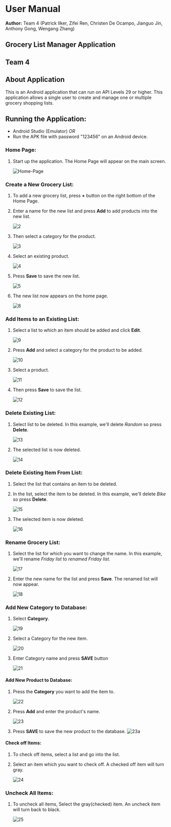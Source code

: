 # User Manual

**Author:** Team 4 (Patrick Ilker, Zifei Ren, Christen De Ocampo, Jianguo Jin, Anthony Gong, Wengang Zhang)

## Grocery List Manager Application

## Team 4 

## About Application
This is an Android application that can run on API Levels 29 or higher. This application allows a single user to create and manage one or multiple grocery shopping lists.

## Running the Application:
-  Android Studio (Emulator)
    *OR*
-  Run the APK file with password "123456" on an Android device.

### Home Page: 
1. Start up the application. The Home Page will appear on the main screen.

    ![Home-Page](https://user-images.githubusercontent.com/70495621/98297258-244a7100-1f82-11eb-8a4e-dc3ae8d061c6.png)

### Create a New Grocery List:
1. To add a new grocery list, press **+** button on the right bottom of the Home Page. 

2. Enter a name for the new list and press **Add** to add products into the new list.

    ![2](https://user-images.githubusercontent.com/44532399/98295155-1e06c580-1f7f-11eb-890a-5ee6bbac7b6d.png)

3. Then select a category for the product.

    ![3](https://user-images.githubusercontent.com/70495621/98297378-4d6b0180-1f82-11eb-85ce-cc480af57765.png)

4. Select an existing product.

    ![4](https://user-images.githubusercontent.com/70495621/98297462-6ffd1a80-1f82-11eb-9a59-1a12d7437415.png)

5. Press **Save** to save the new list.

    ![5](https://user-images.githubusercontent.com/70495621/98297581-a044b900-1f82-11eb-8fed-0945300add87.png)

6. The new list now appears on the home page.

    ![8](https://user-images.githubusercontent.com/70495621/98297786-ec8ff900-1f82-11eb-8377-3a740a875471.png)

### Add Items to an Existing List:
1. Select a list to which an item should be added and click **Edit**.

    ![9](https://user-images.githubusercontent.com/44532399/98297761-e39f2780-1f82-11eb-996d-cf8ca40d228b.png)

2. Press **Add** and select a category for the product to be added.

    ![10](https://user-images.githubusercontent.com/70495621/98297984-4690be80-1f83-11eb-87ca-b1ac48e7a67e.png)

3. Select a product.

    ![11](https://user-images.githubusercontent.com/70495621/98298062-645e2380-1f83-11eb-9519-d13247e4a89f.png)

4. Then press **Save** to save the list.

    ![12](https://user-images.githubusercontent.com/70495621/98298147-85267900-1f83-11eb-869c-c36a65c91743.png)

### Delete Existing List:
1. Select list to be deleted. In this example, we'll delete *Random* so press **Delete**.

    ![13](https://user-images.githubusercontent.com/70495621/98298422-f6fec280-1f83-11eb-8b33-23998c4d7c8b.png)

2. The selected list is now deleted.

    ![14](https://user-images.githubusercontent.com/70495621/98298523-244b7080-1f84-11eb-91fd-3bf7cf6c4f38.png)

### Delete Existing Item From List:
1. Select the list that contains an item to be deleted.

2. In the list, select the item to be deleted. In this example, we'll delete *Bike* so press **Delete**.

    ![15](https://user-images.githubusercontent.com/70495621/98298147-85267900-1f83-11eb-869c-c36a65c91743.png)

3. The selected item is now deleted.

    ![16](https://user-images.githubusercontent.com/70495621/98298338-d7679a00-1f83-11eb-9496-efbcbaff10d3.png)

### Rename Grocery List:
1. Select the list for which you want to change the name. In this example, we'll rename *Friday list* to *renamed Friday list*.

    ![17](https://user-images.githubusercontent.com/70495621/98298614-4b09a700-1f84-11eb-80e8-a5fb446fc8f7.png)

2. Enter the new name for the list and press **Save**. The renamed list will now appear.

    ![18](https://user-images.githubusercontent.com/70495621/98298703-67a5df00-1f84-11eb-8ef8-8f9b97bd5014.png)

### Add New Category to Database:
1. Select **Category**.

    ![19](https://user-images.githubusercontent.com/70495621/98298873-b3f11f00-1f84-11eb-8eb0-71fae2a3463d.png)

2. Select a Category for the new item. 

    ![20](https://user-images.githubusercontent.com/44532399/98299193-4db8cc00-1f85-11eb-9293-e34c2875412d.png)

3. Enter Category name and press **SAVE** button

    ![21](https://user-images.githubusercontent.com/70495621/98298925-d4b97480-1f84-11eb-9289-15653645a2be.png)

#### Add New Product to Database:
1. Press the **Category** you want to add the item to.

    ![22](https://user-images.githubusercontent.com/70495621/98299029-07636d00-1f85-11eb-997b-630415938d65.png)

2. Press **Add** and enter the product's name.

    ![23](https://user-images.githubusercontent.com/70495621/98299126-2eba3a00-1f85-11eb-9283-a52907901b48.png)

3. Press **SAVE** to save the new product to the database.
    ![23a](https://user-images.githubusercontent.com/70495621/98299197-501b2600-1f85-11eb-855b-9b2cc4b51b2e.png)
    
#### Check off Items:
1. To check off items, select a list and go into the list.

2. Select an item which you want to check off. A checked off item will turn gray.

    ![24](https://user-images.githubusercontent.com/70495621/98299321-8a84c300-1f85-11eb-92b9-10c7f632e562.png)

### Uncheck All Items:
1. To uncheck all items, Select the gray(checked) item. An uncheck item will turn back to black.

    ![25](https://user-images.githubusercontent.com/70495621/98299393-a4260a80-1f85-11eb-8103-9f2a8e63dcb6.png)